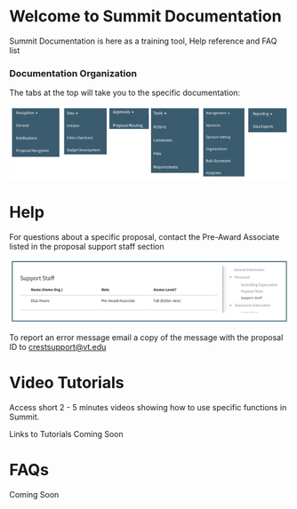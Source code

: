 # Welcome to Summit Documentation
Summit Documentation is here as a training tool, Help reference and FAQ list

### Documentation Organization
The tabs at the top will take you to the specific documentation:

![Documentation Tabs](./images/Ind_Tabs.jpg)

# Help
For questions about a specific proposal, contact the Pre-Award Associate listed in the proposal support staff section

![Pre-Award Associate Listed in Proposal](./images/Ind_PreAward.jpg)

To report an error message email a copy of the message with the proposal ID to crestsupport@vt.edu

# Video Tutorials
Access short 2 - 5 minutes videos showing how to use specific functions in Summit.

Links to Tutorials Coming Soon

# FAQs
Coming Soon
